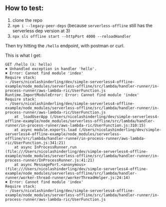 ## How to test:

1. clone the repo
2. `npm i --legacy-peer-deps` (because `serverless-offline` still has the serverless dep version at 3)
3. `npx sls offline start --httpPort 4000 --reloadHandler`

Then try hitting the `/hello` endpoint, with postman or curl. 

This is what I get:

```
GET /hello (λ: hello)
✖ Unhandled exception in handler 'hello'.
✖ Error: Cannot find module 'index'
Require stack:
- /Users/nicolashinderling/dev/simple-serverless4-offline-example/node_modules/serverless-offline/src/lambda/handler-runner/in-process-runner/aws-lambda-ric/UserFunction.js
Runtime.ImportModuleError: Error: Cannot find module 'index'
Require stack:
- /Users/nicolashinderling/dev/simple-serverless4-offline-example/node_modules/serverless-offline/src/lambda/handler-runner/in-process-runner/aws-lambda-ric/UserFunction.js
    at _loadUserApp (/Users/nicolashinderling/dev/simple-serverless4-offline-example/node_modules/serverless-offline/src/lambda/handler-runner/in-process-runner/aws-lambda-ric/UserFunction.js:310:15)
    at async module.exports.load (/Users/nicolashinderling/dev/simple-serverless4-offline-example/node_modules/serverless-offline/src/lambda/handler-runner/in-process-runner/aws-lambda-ric/UserFunction.js:341:21)
    at async InProcessRunner.run (file:///Users/nicolashinderling/dev/simple-serverless4-offline-example/node_modules/serverless-offline/src/lambda/handler-runner/in-process-runner/InProcessRunner.js:41:21)
    at async MessagePort.<anonymous> (file:///Users/nicolashinderling/dev/simple-serverless4-offline-example/node_modules/serverless-offline/src/lambda/handler-runner/worker-thread-runner/workerThreadHelper.js:24:14)
✖ Error: Cannot find module 'index'
Require stack:
- /Users/nicolashinderling/dev/simple-serverless4-offline-example/node_modules/serverless-offline/src/lambda/handler-runner/in-process-runner/aws-lambda-ric/UserFunction.js
```
